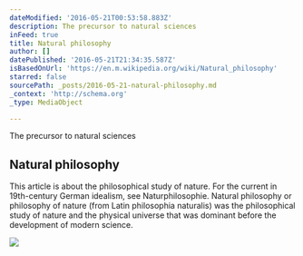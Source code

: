 ```yaml
---
dateModified: '2016-05-21T00:53:58.883Z'
description: The precursor to natural sciences
inFeed: true
title: Natural philosophy
author: []
datePublished: '2016-05-21T21:34:35.587Z'
isBasedOnUrl: 'https://en.m.wikipedia.org/wiki/Natural_philosophy'
starred: false
sourcePath: _posts/2016-05-21-natural-philosophy.md
_context: 'http://schema.org'
_type: MediaObject

---
```

The precursor to natural sciences

<article style=""><h1>Natural philosophy</h1><p>This article is about the philosophical study of nature. For the current in 19th-century German idealism, see Naturphilosophie. Natural philosophy or philosophy of nature (from Latin philosophia naturalis) was the philosophical study of nature and the physical universe that was dominant before the development of modern science.</p><img src="https://upload.wikimedia.org/wikipedia/commons/thumb/7/75/Planisph%C3%A6ri_c%C5%93leste.jpg/280px-Planisph%C3%A6ri_c%C5%93leste.jpg" /></article>